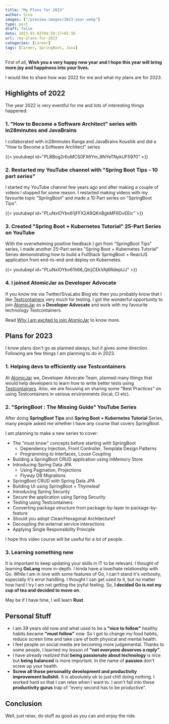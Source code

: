```yaml
---
title: "My Plans for 2023"
author: Siva
images: ["/preview-images/2023-year.webp"]
type: post
draft: false
date: 2023-01-03T04:59:17+05:30
url: /my-plans-for-2023
categories: [Career]
tags: [Career, SpringBoot, Java]
---
```


First of all, **Wish you a very happy new year and I hope this year will bring more joy and happiness into your lives.**

I would like to share how was 2022 for me and what my plans are for 2023.

<!--more-->


## Highlights of 2022
The year 2022 is very eventful for me and lots of interesting things happened.

### 1. "How to Become a Software Architect" series with in28minutes and JavaBrains
I collaborated with in28minutes Ranga and JavaBrains Koushik and did a "How to Become a Software Architect" series

{{< youtubepl id="PLBBog2r6uMCS0FX6Ym_8NYeTNykUF5970" >}}

### 2. Restarted my YouTube channel with "Spring Boot Tips - 10 part series" 
I started my YouTube channel few years ago and after making a couple of videos I stopped for some reason.
I restarted making videos with my favourite topic "SpringBoot" and made a 10 Part series on "SpringBoot Tips".

{{< youtubepl id="PLuNxlOYbv61jFFX2ARQKnBgkMF6DvEEic" >}}

### 3. Created "Spring Boot + Kubernetes Tutorial" 25-Part Series on YouTube
With the overwhelming positive feedback I got from "SpringBoot Tips" series, 
I made another 25-Part series "Spring Boot + Kubernetes Tutorial" Series demonstrating 
how to build a FullStack SpringBoot + ReactJS application from end-to-end and deploy on Kubernetes.

{{< youtubepl id="PLuNxlOYbv61h66_QlcjCEkVAj6RdeplJJ" >}}

### 4. I joined AtomicJar as Developer Advocate
If you know me via Twitter/SivaLabs Blog etc then you probably know that I like [Testcontainers](https://www.testcontainers.org/) very much for testing.
I got the wonderful opportunity to join [AtomicJar](https://www.atomicjar.com/) as a **Developer Advocate** and work with my favourite technology Testcontainers.

Read [Why I am excited to join AtomicJar](https://www.atomicjar.com/2022/11/why-i-am-excited-to-join-atomicjar/) to know more.

## Plans for 2023
I know plans don't go as planned always, but it gives some direction.
Following are few things I am planning to do in 2023.

### 1. Helping devs to efficiently use Testcontainers
At [AtomicJar](https://www.atomicjar.com/) we, Developer Advocate Team, planned many things that would help developers to learn how to write better tests using [Testcontainers](https://www.testcontainers.org/).
Also, we are focusing on sharing some "Best Practices" on using Testcontainers in various environments (local, CI etc).

### 2. "SpringBoot : The Missing Guide" YouTube Series
After doing **SpringBoot Tips** and **Spring Boot + Kubernetes Tutorial** Series, many people asked me whether I have any course that covers SpringBoot.

I am planning to make a new series to cover:
* The "must know" concepts before starting with SpringBoot
  * Dependency Injection, Front Controller, Template Design Patterns
  * Programming to Interfaces, Loose Coupling
* Building a SpringBoot CRUD application using InMemory Store
* Introducing Spring Data JPA
  * Using Pagination, Projections
  * Flyway DB Migrations
* SpringBoot CRUD with Spring Data JPA
* Building UI using SpringBoot + Thymeleaf
* Introducing Spring Security
* Secure the application using Spring Security
* Testing using Testcontainers
* Converting package structure from package-by-layer to package-by-feature
* Should you adopt Clean/Hexagonal Architecture?
* Decoupling the external service interactions
* Applying Single Responsibility Principle

I hope this video course will be useful for a lot of people.

### 3. Learning something new
It is important to keep updating your skills in IT to be relevant. 
I thought of learning **GoLang** more in-depth. I kinda have a love/hate relationship with Go.
While I am in love with some features of Go, I can't stand it's verbosity, especially it's error handling.
I thought I can get used to it, but no matter how hard I try I am not getting the joyful feeling.
So, **I decided Go is not my cup of tea and decided to move on**.

May be if I have time, I will learn **Rust**.

## Personal Stuff
* I am 39 years old now and what used to be a **"nice to follow"** healthy habits became **"must follow"** now. So I got to change my food habits, reduce screen time and take care of both physical and mental health.
* I feel people on social media are becoming more judgemental. Thanks to some people, I learned my lesson of **"not everyone deserves a reply"**.
* I have already realized that **being passionate about technology** is nice but **being balanced** is more important. In the name of **passion** don't screw up your health.
* **Screw all those personality development and productivity improvement bullshit.** It is absolutely ok to just chill doing nothing. I worked hard so that I can relax when I want to. 
  I won't fall into these **productivity gurus** trap of "every second has to be productive".

## Conclusion
Well, just relax, do stuff as good as you can and enjoy the ride.
